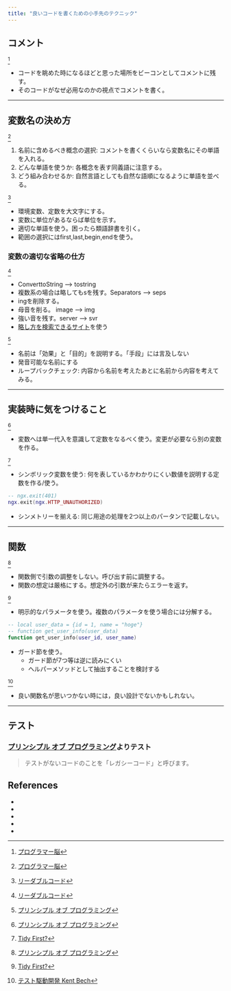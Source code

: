 ```yaml
---
title: "良いコードを書くための小手先のテクニック"
---
```


## コメント

[^1]

- コードを眺めた時になるほどと思った場所をビーコンとしてコメントに残す。
- そのコードがなぜ必用なのかの視点でコメントを書く。

---

## 変数名の決め方

[^1]

1. 名前に含めるべき概念の選択: コメントを書くくらいなら変数名にその単語を入れる。
2. どんな単語を使うか: 各概念を表す同義語に注意する。
3. どう組み合わせるか: 自然言語としても自然な語順になるように単語を並べる。

[^2]

- 環境変数、定数を大文字にする。
- 変数に単位があるならば単位を示す。
- 適切な単語を使う。困ったら類語辞書を引く。
- 範囲の選択にはfirst,last,begin,endを使う。

### 変数の適切な省略の仕方

[^2]

- ConverttoString --> tostring
- 複数系の場合は略してもsを残す。Separators --> seps
- ingを削除する。
- 母音を削る。 image --> img
- 強い音を残す。server --> svr
- [略し方を検索できるサイト](https://www.allacronyms.com/)を使う

[^3]

- 名前は「効果」と「目的」を説明する。「手段」には言及しない
- 発音可能な名前にする
- ループバックチェック: 内容から名前を考えたあとに名前から内容を考えてみる。

---

## 実装時に気をつけること

[^3]

- 変数へは単一代入を意識して定数をなるべく使う。変更が必要なら別の変数を作る。

[^4]

- シンボリック変数を使う: 何を表しているかわかりにくい数値を説明する定数を作る/使う。

```lua
-- ngx.exit(401)
ngx.exit(ngx.HTTP_UNAUTHORIZED)
```

- シンメトリーを揃える: 同じ用途の処理を2つ以上のパータンで記載しない。

---

## 関数

[^3]

- 関数側で引数の調整をしない。呼び出す前に調整する。
- 関数の想定は厳格にする。想定外の引数が来たらエラーを返す。

[^4]

- 明示的なパラメータを使う。複数のパラメータを使う場合には分解する。

```lua
-- local user_data = {id = 1, name = "hoge"}
-- function get_user_info(user_data)
function get_user_info(user_id, user_name)
```

- ガード節を使う。
  - ガード節が7つ等は逆に読みにくい
  - ヘルパーメソッドとして抽出することを検討する

[^5]

- 良い関数名が思いつかない時には，良い設計でないかもしれない。

---

## テスト

### [プリンシプル オブ プログラミング](https://www.shuwasystem.co.jp/book/9784798046143.html)よりテスト

> テストがないコードのことを「レガシーコード」と呼びます。

## References

- [^1]: [プログラマー脳](https://www.shuwasystem.co.jp/book/9784798068534.html)
- [^2]: [リーダブルコード](https://www.oreilly.co.jp/books/9784873115658/)
- [^3]: [プリンシプル オブ プログラミング](https://www.shuwasystem.co.jp/book/9784798046143.html)
- [^4]: [Tidy First?](https://www.oreilly.co.jp/books/9784814400911/)
- [^5]: [テスト駆動開発 Kent Bech](https://shop.ohmsha.co.jp/shopdetail/000000004967/)
